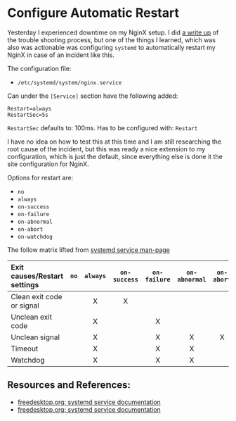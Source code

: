 # Configure Automatic Restart

Yesterday I experienced downtime on my NginX setup. I did [a write up](https://dev.to/jonasbn/downtime-5gn7) of the trouble shooting process, but one of the things I learned, which was also was actionable was configuring `systemd` to automatically restart my NginX in case of an incident like this.

The configuration file:

- `/etc/systemd/system/nginx.service`

Can under the `[Service]` section have the following added:

```shell
Restart=always
RestartSec=5s
```

`RestartSec` defaults to: 100ms. Has to be configured with: `Restart`

I have no idea on how to test this at this time and I am still researching the root cause of the incident, but this was ready a nice extension to my configuration, which is just the default, since everything else is done it the site configuration for NginX.

Options for restart are:

- `no`
- `always`
- `on-success`
- `on-failure`
- `on-abnormal`
- `on-abort`
- `on-watchdog`

The follow matrix lifted from [systemd service man-page](https://www.freedesktop.org/software/systemd/man/latest/systemd.service.html#Restart=)

| Exit causes/Restart settings | `no` | `always` | `on-success` | `on-failure` | `on-abnormal` | `on-abort` | `on-watchdog` |
|:--|:-:|:---:|:---:|:---:|:---:|:---:|:---:|
| Clean exit code or signal | | X | X | | | | |
| Unclean exit code | | X | | X | | | |
| Unclean signal | | X | | X | X | X | |
| Timeout | | X | | X | X | | |
| Watchdog | | X | | X | X | | X |

## Resources and References:

- [freedesktop.org: systemd service documentation](https://www.freedesktop.org/software/systemd/man/latest/systemd.service.html#Restart=)
- [freedesktop.org: systemd service documentation](https://www.freedesktop.org/software/systemd/man/latest/systemd.service.html#RestartSec=)
